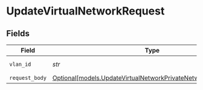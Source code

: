 # UpdateVirtualNetworkRequest


## Fields

| Field                                                                                                                          | Type                                                                                                                           | Required                                                                                                                       | Description                                                                                                                    |
| ------------------------------------------------------------------------------------------------------------------------------ | ------------------------------------------------------------------------------------------------------------------------------ | ------------------------------------------------------------------------------------------------------------------------------ | ------------------------------------------------------------------------------------------------------------------------------ |
| `vlan_id`                                                                                                                      | *str*                                                                                                                          | :heavy_check_mark:                                                                                                             | The Virtual Network ID                                                                                                         |
| `request_body`                                                                                                                 | [Optional[models.UpdateVirtualNetworkPrivateNetworksRequestBody]](../models/updatevirtualnetworkprivatenetworksrequestbody.md) | :heavy_minus_sign:                                                                                                             | N/A                                                                                                                            |